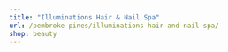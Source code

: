 ```yaml
---
title: "Illuminations Hair & Nail Spa"
url: /pembroke-pines/illuminations-hair-and-nail-spa/
shop: beauty
---
```

